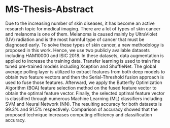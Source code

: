 # MS-Thesis-Abstract
Due to the increasing number of skin diseases, it has become an active research topic for
 medical imaging. There are a lot of types of skin cancer and melanoma is one of them. Melanoma is
 caused mainly by UltraViolet (UV) radiation and is the most harmful type of cancer that must be
 diagnosed early. To solve these types of skin cancer, a new methodology is proposed in this work.
 Hence, we use two publicly available datasets including HAM10000 and ISIC 2018. In these datasets,
 data augmentation is applied to increase the training data. Transfer learning is used to train fine
tuned pre-trained models including Xception and ShuffleNet. The global average polling layer is
 utilized to extract features from both deep models to obtain two feature vectors and then the
 Serial-Threshold fusion approach is used to fuse those features. Afterward, we apply the Butterfly
 Optimization Algorithm (BOA) feature selection method on the fused feature vector to obtain the
 optimal feature vector. Finally, the selected optimal feature vector is classified through numerous
 Machine Learning (ML) classifiers including SVM and Neural Network (NN). The resulting accuracy
 for both datasets is 99.3% and 91.5% respectively. Comparison of accuracy showed that the
 proposed technique increases computing efficiency and classification accuracy.
